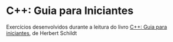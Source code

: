# C++: Guia para Iniciantes

Exercícios desenvolvidos durante a leitura do livro [C++: Guia para iniciantes](https://www.amazon.com.br/C-Guia-Iniciantes-Herbert-Schildt/dp/8573932279), de Herbert Schildt


